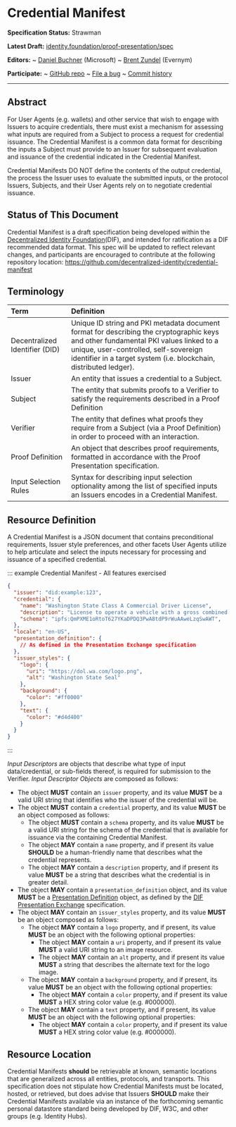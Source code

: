 Credential Manifest
==================

**Specification Status:** Strawman

**Latest Draft:**
  [identity.foundation/proof-presentation/spec](https://identity.foundation/credential-manifest)

**Editors:**
~ [Daniel Buchner](https://www.linkedin.com/in/dbuchner/) (Microsoft)
~ [Brent Zundel](https://www.linkedin.com/in/bzundel/) (Evernym)
<!-- -->
**Participate:**
~ [GitHub repo](https://github.com/decentralized-identity/credential-manifest)
~ [File a bug](https://github.com/decentralized-identity/credential-manifest/issues)
~ [Commit history](https://github.com/decentralized-identity/credential-manifestn/commits/master)

------------------------------------

## Abstract

For User Agents (e.g. wallets) and other service that wish to engage with Issuers to acquire credentials, there must exist a mechanism for assessing what inputs are required from a Subject to process a request for credential issuance. The Credential Manifest is a common data format for describing the inputs a Subject must provide to an Issuer for subsequent evaluation and issuance of the credential indicated in the Credential Manifest.

Credential Manifests DO NOT define the contents of the output credential, the process the Issuer uses to evaluate the submitted inputs, or the protocol Issuers, Subjects, and their User Agents rely on to negotiate credential issuance.
     
## Status of This Document

Credential Manifest is a draft specification being developed within the [Decentralized Identity Foundation](https://identity.foundation)(DIF), and intended for ratification as a DIF recommended data format. This spec will be updated to reflect relevant changes, and participants are encouraged to contribute at the following repository location: https://github.com/decentralized-identity/credential-manifest
     

## Terminology

Term | Definition
:--- | :---------
Decentralized Identifier (DID) | Unique ID string and PKI metadata document format for describing the cryptographic keys and other fundamental PKI values linked to a unique, user-controlled, self-sovereign identifier in a target system (i.e. blockchain, distributed ledger).
Issuer | An entity that issues a credential to a Subject.
Subject | The entity that submits proofs to a Verifier to satisfy the requirements described in a Proof Definition
Verifier | The entity that defines what proofs they require from a Subject (via a Proof Definition) in order to proceed with an interaction.
Proof Definition | An object that describes proof requirements, formatted in accordance with the Proof Presentation specification.
Input Selection Rules | Syntax for describing input selection optionality among the list of specified inputs an Issuers encodes in a Credential Manifest.

## Resource Definition

A Credential Manifest is a JSON document that contains preconditional requirements, Issuer style preferences, and other facets User Agents utilize to help articulate and select the inputs necessary for processing and issuance of a specified credential.

::: example Credential Manifest - All features exercised
```json
{
  "issuer": "did:example:123",
  "credential": {
    "name": "Washington State Class A Commercial Driver License",
    "description": "License to operate a vehicle with a gross combined weight rating (GCWR) of 26,001 or more pounds, as long as the GVWR of the vehicle(s) being towed is over 10,000 pounds.",
    "schema": "ipfs:QmPXME1oRtoT627YKaDPDQ3PwA8tdP9rWuAAweLzqSwAWT",
  },
  "locale": "en-US",
  "presentation_definition": {
    // As defined in the Presentation Exchange specification
  },
  "issuer_styles": {
    "logo": {
      "uri": "https://dol.wa.com/logo.png",
      "alt": "Washington State Seal"
    },
    "background": {
      "color": "#ff0000"
    },
    "text": {
      "color": "#d4d400"
    }
  }
}
```
:::

_Input Descriptors_ are objects that describe what type of input data/credential, or sub-fields thereof, is required for submission to the Verifier. _Input Descriptor Objects_ are composed as follows:

  - The object ****MUST**** contain an `issuer` property, and its value ****MUST**** be a valid URI string that identifies who the issuer of the credential will be.
  - The object ****MUST**** contain a `credential` property, and its value ****MUST**** be an object composed as follows:
      - The object ****MUST**** contain a `schema` property, and its value ****MUST**** be a valid URI string for the schema of the credential that is available for issuance via the containing Credential Manifest.
      - The object ****MAY**** contain a `name` property, and if present its value ****SHOULD**** be a human-friendly name that describes what the credential represents.
      - The object ****MAY**** contain a `description` property, and if present its value ****MUST**** be a string that describes what the credential is in greater detail.
  - The object ****MAY**** contain a `presentation_definition` object, and its value ****MUST**** be a [Presentation Definition](https://identity.foundation/presentation-exchange/#presentation-definition) object, as defined by the [DIF Presentation Exchange](https://identity.foundation/presentation-exchange) specification.
  - The object ****MAY**** contain an `issuer_styles` property, and its value ****MUST**** be an object composed as follows: 
      - The object ****MAY**** contain a `logo` property, and if present, its value ****MUST**** be an object with the following optional properties:
          - The object ****MAY**** contain a `uri` property, and if present its value ****MUST**** a valid URI string to an image resource.
          - The object ****MAY**** contain an `alt` property, and if present its value ****MUST**** a string that describes the alternate text for the logo image.
      - The object ****MAY**** contain a `background` property, and if present, its value ****MUST**** be an object with the following optional properties:
          - The object ****MAY**** contain a `color` property, and if present its value ****MUST**** a HEX string color value (e.g. #000000).
      - The object ****MAY**** contain a `text` property, and if present, its value ****MUST**** be an object with the following optional properties:
          - The object ****MAY**** contain a `color` property, and if present its value ****MUST**** a HEX string color value (e.g. #000000).

## Resource Location

Credential Manifests ****should**** be retrievable at known, semantic locations that are generalized across all entities, protocols, and transports. This specification does not stipulate how Credential Manifests must be located, hosted, or retrieved, but does advise that Issuers ****SHOULD**** make their Credential Manifests available via an instance of the forthcoming semantic personal datastore standard being developed by DIF, W3C, and other groups (e.g. Identity Hubs).